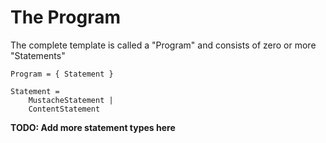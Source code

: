 # The Program

The complete template is called a "Program" and consists of zero or more "Statements"

```
Program = { Statement }

Statement =
    MustacheStatement |
    ContentStatement
```

**TODO: Add more statement types here**
